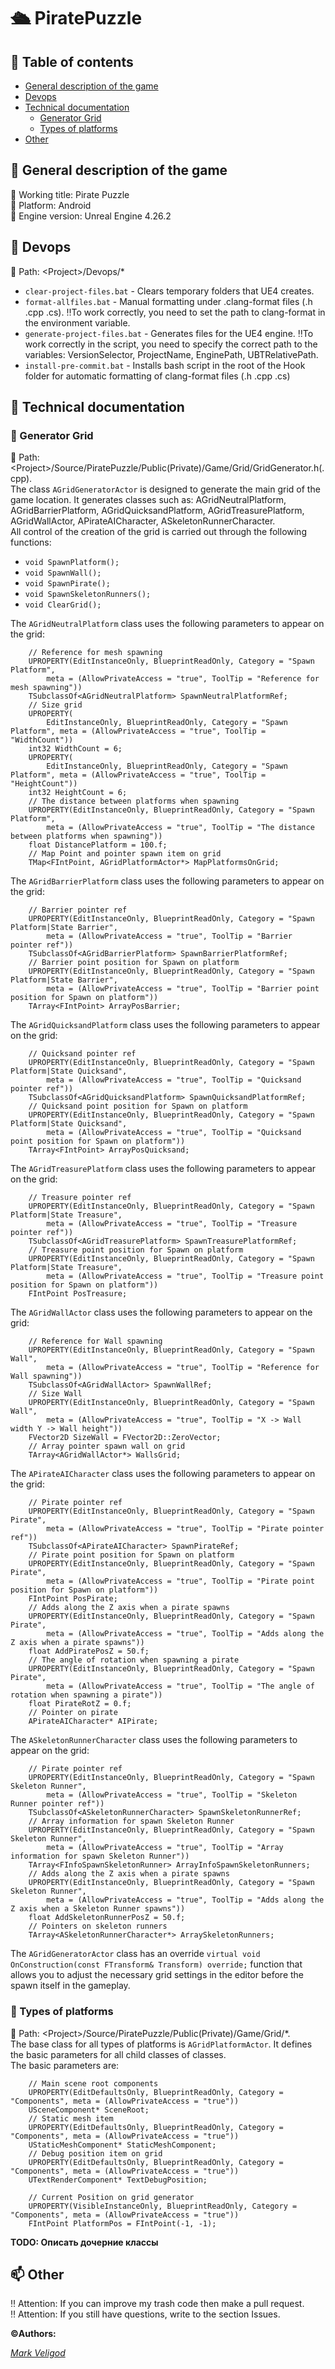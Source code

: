 # :passenger_ship: PiratePuzzle <a name="main"></a>
## :bookmark_tabs: Table of contents
* [General description of the game](#Description)
* [Devops](#Devops)
* [Technical documentation](#Tech)
  * [Generator Grid](#GenGrid)
  * [Types of platforms](#Types)
* [Other](#Other)

## :page_with_curl: General description of the game <a name="Description"></a>
:moyai: Working title: Pirate Puzzle  
:moyai: Platform: Android  
:moyai: Engine version: Unreal Engine 4.26.2

## :card_index: Devops <a name="Devops"></a>
:open_file_folder: Path: \<Project\>/Devops/\*  
* `clear-project-files.bat` - Clears temporary folders that UE4 creates.
* `format-allfiles.bat` - Manual formatting under .clang-format files (.h .cpp .cs). :bangbang:To work correctly, you need to set the path to clang-format in the environment variable.
* `generate-project-files.bat` - Generates files for the UE4 engine. :bangbang:To work correctly in the script, you need to specify the correct path to the variables: VersionSelector, ProjectName, EnginePath, UBTRelativePath.  
* `install-pre-commit.bat` - Installs bash script in the root of the Hook folder for automatic formatting of clang-format files (.h .cpp .cs)  

## :memo: Technical documentation <a name="Tech"></a>
### :1234: Generator Grid <a name="GenGrid"></a>
:open_file_folder: Path:  \<Project\>/Source/PiratePuzzle/Public(Private)/Game/Grid/GridGenerator.h(.cpp).  
The class `AGridGeneratorActor` is designed to generate the main grid of the game location. It generates classes such as: AGridNeutralPlatform, AGridBarrierPlatform, AGridQuicksandPlatform, AGridTreasurePlatform, AGridWallActor, APirateAICharacter, ASkeletonRunnerCharacter.  
All control of the creation of the grid is carried out through the following functions:  
* `void SpawnPlatform();`
* `void SpawnWall();`
* `void SpawnPirate();`
* `void SpawnSkeletonRunners();`
* `void ClearGrid();`  

The `AGridNeutralPlatform` class uses the following parameters to appear on the grid:  
```
    // Reference for mesh spawning
    UPROPERTY(EditInstanceOnly, BlueprintReadOnly, Category = "Spawn Platform",
        meta = (AllowPrivateAccess = "true", ToolTip = "Reference for mesh spawning"))
    TSubclassOf<AGridNeutralPlatform> SpawnNeutralPlatformRef;
    // Size grid
    UPROPERTY(
        EditInstanceOnly, BlueprintReadOnly, Category = "Spawn Platform", meta = (AllowPrivateAccess = "true", ToolTip = "WidthCount"))
    int32 WidthCount = 6;
    UPROPERTY(
        EditInstanceOnly, BlueprintReadOnly, Category = "Spawn Platform", meta = (AllowPrivateAccess = "true", ToolTip = "HeightCount"))
    int32 HeightCount = 6;
    // The distance between platforms when spawning
    UPROPERTY(EditInstanceOnly, BlueprintReadOnly, Category = "Spawn Platform",
        meta = (AllowPrivateAccess = "true", ToolTip = "The distance between platforms when spawning"))
    float DistancePlatform = 100.f;
    // Map Point and pointer spawn item on grid
    TMap<FIntPoint, AGridPlatformActor*> MapPlatformsOnGrid;
```

The `AGridBarrierPlatform` class uses the following parameters to appear on the grid:  
```
    // Barrier pointer ref
    UPROPERTY(EditInstanceOnly, BlueprintReadOnly, Category = "Spawn Platform|State Barrier",
        meta = (AllowPrivateAccess = "true", ToolTip = "Barrier pointer ref"))
    TSubclassOf<AGridBarrierPlatform> SpawnBarrierPlatformRef;
    // Barrier point position for Spawn on platform
    UPROPERTY(EditInstanceOnly, BlueprintReadOnly, Category = "Spawn Platform|State Barrier",
        meta = (AllowPrivateAccess = "true", ToolTip = "Barrier point position for Spawn on platform"))
    TArray<FIntPoint> ArrayPosBarrier;
```

The `AGridQuicksandPlatform` class uses the following parameters to appear on the grid:  
```
    // Quicksand pointer ref
    UPROPERTY(EditInstanceOnly, BlueprintReadOnly, Category = "Spawn Platform|State Quicksand",
        meta = (AllowPrivateAccess = "true", ToolTip = "Quicksand pointer ref"))
    TSubclassOf<AGridQuicksandPlatform> SpawnQuicksandPlatformRef;
    // Quicksand point position for Spawn on platform
    UPROPERTY(EditInstanceOnly, BlueprintReadOnly, Category = "Spawn Platform|State Quicksand",
        meta = (AllowPrivateAccess = "true", ToolTip = "Quicksand point position for Spawn on platform"))
    TArray<FIntPoint> ArrayPosQuicksand;
```  

The `AGridTreasurePlatform` class uses the following parameters to appear on the grid:  
```
    // Treasure pointer ref
    UPROPERTY(EditInstanceOnly, BlueprintReadOnly, Category = "Spawn Platform|State Treasure",
        meta = (AllowPrivateAccess = "true", ToolTip = "Treasure pointer ref"))
    TSubclassOf<AGridTreasurePlatform> SpawnTreasurePlatformRef;
    // Treasure point position for Spawn on platform
    UPROPERTY(EditInstanceOnly, BlueprintReadOnly, Category = "Spawn Platform|State Treasure",
        meta = (AllowPrivateAccess = "true", ToolTip = "Treasure point position for Spawn on platform"))
    FIntPoint PosTreasure;
```
  
The `AGridWallActor` class uses the following parameters to appear on the grid:  
```
    // Reference for Wall spawning
    UPROPERTY(EditInstanceOnly, BlueprintReadOnly, Category = "Spawn Wall",
        meta = (AllowPrivateAccess = "true", ToolTip = "Reference for Wall spawning"))
    TSubclassOf<AGridWallActor> SpawnWallRef;
    // Size Wall
    UPROPERTY(EditInstanceOnly, BlueprintReadOnly, Category = "Spawn Wall",
        meta = (AllowPrivateAccess = "true", ToolTip = "X -> Wall width Y -> Wall height"))
    FVector2D SizeWall = FVector2D::ZeroVector;
    // Array pointer spawn wall on grid
    TArray<AGridWallActor*> WallsGrid;
```
The `APirateAICharacter` class uses the following parameters to appear on the grid:  
```
    // Pirate pointer ref
    UPROPERTY(EditInstanceOnly, BlueprintReadOnly, Category = "Spawn Pirate",
        meta = (AllowPrivateAccess = "true", ToolTip = "Pirate pointer ref"))
    TSubclassOf<APirateAICharacter> SpawnPirateRef;
    // Pirate point position for Spawn on platform
    UPROPERTY(EditInstanceOnly, BlueprintReadOnly, Category = "Spawn Pirate",
        meta = (AllowPrivateAccess = "true", ToolTip = "Pirate point position for Spawn on platform"))
    FIntPoint PosPirate;
    // Adds along the Z axis when a pirate spawns
    UPROPERTY(EditInstanceOnly, BlueprintReadOnly, Category = "Spawn Pirate",
        meta = (AllowPrivateAccess = "true", ToolTip = "Adds along the Z axis when a pirate spawns"))
    float AddPiratePosZ = 50.f;
    // The angle of rotation when spawning a pirate
    UPROPERTY(EditInstanceOnly, BlueprintReadOnly, Category = "Spawn Pirate",
        meta = (AllowPrivateAccess = "true", ToolTip = "The angle of rotation when spawning a pirate"))
    float PirateRotZ = 0.f;
    // Pointer on pirate
    APirateAICharacter* AIPirate;
```
The `ASkeletonRunnerCharacter` class uses the following parameters to appear on the grid:  
```
    // Pirate pointer ref
    UPROPERTY(EditInstanceOnly, BlueprintReadOnly, Category = "Spawn Skeleton Runner",
        meta = (AllowPrivateAccess = "true", ToolTip = "Skeleton Runner pointer ref"))
    TSubclassOf<ASkeletonRunnerCharacter> SpawnSkeletonRunnerRef;
    // Array information for spawn Skeleton Runner
    UPROPERTY(EditInstanceOnly, BlueprintReadOnly, Category = "Spawn Skeleton Runner",
        meta = (AllowPrivateAccess = "true", ToolTip = "Array information for spawn Skeleton Runner"))
    TArray<FInfoSpawnSkeletonRunner> ArrayInfoSpawnSkeletonRunners;
    // Adds along the Z axis when a pirate spawns
    UPROPERTY(EditInstanceOnly, BlueprintReadOnly, Category = "Spawn Skeleton Runner",
        meta = (AllowPrivateAccess = "true", ToolTip = "Adds along the Z axis when a Skeleton Runner spawns"))
    float AddSkeletonRunnerPosZ = 50.f;
    // Pointers on skeleton runners
    TArray<ASkeletonRunnerCharacter*> ArraySkeletonRunners;
```
The `AGridGeneratorActor` class has an override `virtual void OnConstruction(const FTransform& Transform) override;` function that allows you to adjust the necessary grid settings in the editor before the spawn itself in the gameplay.  

### :butter: Types of platforms <a name="Types"></a>
:open_file_folder: Path:  \<Project\>/Source/PiratePuzzle/Public(Private)/Game/Grid/\*.  
The base class for all types of platforms is `AGridPlatformActor`. It defines the basic parameters for all child classes of classes.  
The basic parameters are:  
```
    // Main scene root components
    UPROPERTY(EditDefaultsOnly, BlueprintReadOnly, Category = "Components", meta = (AllowPrivateAccess = "true"))
    USceneComponent* SceneRoot;
    // Static mesh item
    UPROPERTY(EditDefaultsOnly, BlueprintReadOnly, Category = "Components", meta = (AllowPrivateAccess = "true"))
    UStaticMeshComponent* StaticMeshComponent;
    // Debug position item on grid
    UPROPERTY(EditDefaultsOnly, BlueprintReadOnly, Category = "Components", meta = (AllowPrivateAccess = "true"))
    UTextRenderComponent* TextDebugPosition;

    // Current Position on grid generator
    UPROPERTY(VisibleInstanceOnly, BlueprintReadOnly, Category = "Components", meta = (AllowPrivateAccess = "true"))
    FIntPoint PlatformPos = FIntPoint(-1, -1);
```
**TODO: Описать дочерние классы**


## 📫 Other <a name="Other"></a>
:bangbang: Attention: If you can improve my trash code then make a pull request.  
:bangbang: Attention: If you still have questions, write to the section Issues.

**:copyright:Authors:**  
  
*[Mark Veligod](https://github.com/markveligod)*  
